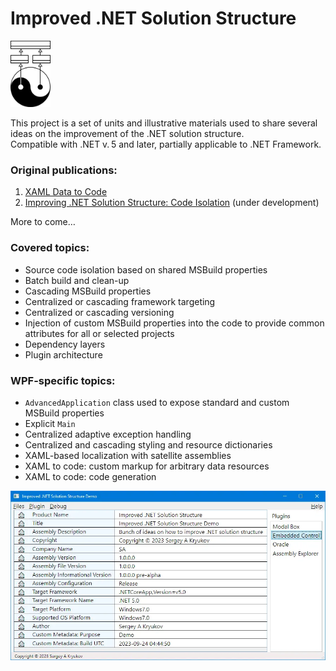 # Improved .NET Solution Structure

<img src="articles/title.png" alt="Logo" width="64"/></td>

This project is a set of units and illustrative materials used to share several ideas on the improvement of the .NET solution structure.<br/>
Compatible with .NET v.&thinsp;5 and later, partially applicable to .NET Framework.

### Original publications:

1. [XAML Data to Code](https://www.codeproject.com/Articles/5368892/XAML-Data-to-Code)
1. [Improving .NET Solution Structure: Code Isolation](https://www.codeproject.com/Articles/5367811/Solution-Structure-Code-Isolation) (under development)

More to come&hellip;

### Covered topics:

* Source code isolation based on shared MSBuild properties
* Batch build and clean-up
* Cascading MSBuild properties
* Centralized or cascading framework targeting
* Centralized or cascading versioning
* Injection of custom MSBuild properties into the code to provide common attributes for all or selected projects
* Dependency layers
* Plugin architecture

### WPF-specific topics:

* `AdvancedApplication` class used to expose standard and custom MSBuild properties
* Explicit `Main`
* Centralized adaptive exception handling
* Centralized and cascading styling and resource dictionaries 
* XAML-based localization with satellite assemblies
* XAML to code: custom markup for arbitrary data resources
* XAML to code: code generation

![Demo application](articles/application.full-size.png.webp)
